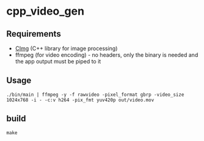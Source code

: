 # cpp_video_gen

## Requirements

- [CImg](http://cimg.eu/) (C++ library for image processing)
- ffmpeg (for video encoding) - no headers, only the binary is needed and the app output must be piped to it

## Usage

```
./bin/main | ffmpeg -y -f rawvideo -pixel_format gbrp -video_size 1024x768 -i - -c:v h264 -pix_fmt yuv420p out/video.mov
```

## build

```
make
```

